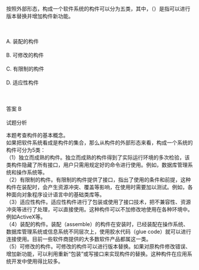 <div class="detail lh2"><p>按照外部形态，构成一个软件系统的构件可以分为五类，其中，（）是指可以进行版本替换并增加构件新功能。<br/></p><br/><br/>A. 装配的构件<br/><br/>B. 可修改的构件<br/><br/>C. 有限制的构件<br/><br/>D. 适应性构件<br/><br/><br/><br/>答案 B<br/><br/>试题分析<br/><p></p><p>本题考查构件的基本概念。<br/>如果把软件系统看成是构件的集合，那么从构件的外部形态来看，构成一个系统的构件可分为5类：<br/>（1）独立而成熟的构件。独立而成熟的构件得到了实际运行环境的多次检验，该类构件隐藏了所有接口，用户只需用规定好的命令进行使用。例如，数据库管理系统和操作系统等。<br/>（2）有限制的构件。有限制的构件提供了接口，指出了使用的条件和前提，这种构件在装配时，会产生资源冲突、覆盖等影响，在使用时需要加以测试。例如，各种面向对象程序设计语言中的基础类库等。<br/>（3）适应性构件。适应性构件进行了包装或使用了接口技术，把不兼容性、资源冲突等进行了处理，可以直接使用。这种构件可以不加修改地使用在各种环境中。例如ActiveX等。<br/>（4）装配的构件。装配（assemble）的构件在安装时，已经装配在操作系统、数据库管理系统或信息系统不同层次上，使用胶水代码（glue code）就可以进行连接使用。目前一些软件商提供的大多数软件产品都属这一类。<br/>（5）可修改的构件。可修改的构件可以进行版本替换。如果对原构件修改错误、增加新功能，可以利用重新“包装”或写接口来实现构件的替换。这种构件在应用系统开发中使用得比较多。<br/></p></div>